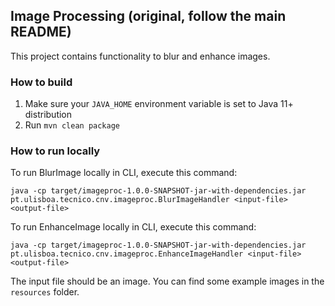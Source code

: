 ## Image Processing (original, follow the main README)

This project contains functionality to blur and enhance images.

### How to build

1. Make sure your `JAVA_HOME` environment variable is set to Java 11+ distribution
2. Run `mvn clean package`

### How to run locally

To run BlurImage locally in CLI, execute this command:

```
java -cp target/imageproc-1.0.0-SNAPSHOT-jar-with-dependencies.jar pt.ulisboa.tecnico.cnv.imageproc.BlurImageHandler <input-file> <output-file>
```

To run EnhanceImage locally in CLI, execute this command:

```
java -cp target/imageproc-1.0.0-SNAPSHOT-jar-with-dependencies.jar pt.ulisboa.tecnico.cnv.imageproc.EnhanceImageHandler <input-file> <output-file>
```

The input file should be an image. You can find some example images in the `resources` folder.
